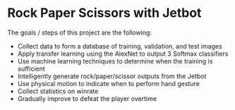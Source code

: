 # Rock Paper Scissors with Jetbot

The goals / steps of this project are the following:

* Collect data to form a database of training, validation, and test images
* Apply transfer learning using the AlexNet to output 3 Softmax classifiers
* Use machine learning techniques to determine when the training is sufficient
* Intelligently generate rock/paper/scissor outputs from the Jetbot
* Use physical motion to indicate when to perform hand gesture
* Collect statistics on winrate
* Gradually improve to defeat the player overtime